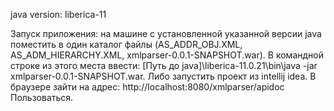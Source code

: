java version: liberica-11

Запуск приложения: на машине с установленной указанной версии java поместить в один каталог файлы (AS_ADDR_OBJ.XML,
AS_ADM_HIERARCHY.XML, xmlparser-0.0.1-SNAPSHOT.war).
В командной строке из этого места ввести: [Путь до java]\liberica-11.0.21\bin\java -jar xmlparser-0.0.1-SNAPSHOT.war.
Либо запустить проект из intellij idea.
В браузере зайти на адрес: http://localhost:8080/xmlparser/apidoc
Пользоваться.


